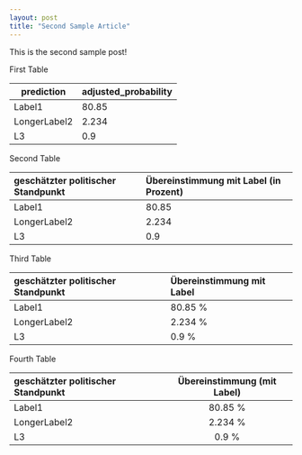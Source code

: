 ```yaml
---
layout: post
title: "Second Sample Article"
---
```

This is the second sample post!

First Table

| prediction   | adjusted_probability |
| ------------ | -------------------- |
| Label1       | 80.85                |
| LongerLabel2 | 2.234                |
| L3           | 0.9                  |

Second Table

| geschätzter politischer Standpunkt   |   Übereinstimmung mit Label (in Prozent) |
|:-------------------------------------|:-----------------------------------------|
| Label1                               |                                  80.85   |
| LongerLabel2                         |                                  2.234   |
| L3                                   |                                    0.9   |

Third Table

| geschätzter politischer Standpunkt   |   Übereinstimmung mit Label   |
|:-------------------------------------|:------------------------------|
| Label1                               |                       80.85 % |
| LongerLabel2                         |                       2.234 % |
| L3                                   |                        0.9 %  |

Fourth Table

| geschätzter politischer Standpunkt   |   Übereinstimmung (mit Label) |
|:-------------------------------------|:-----------------------------:|
| Label1                               |                       80.85 % |
| LongerLabel2                         |                       2.234 % |
| L3                                   |                        0.9 %  |
